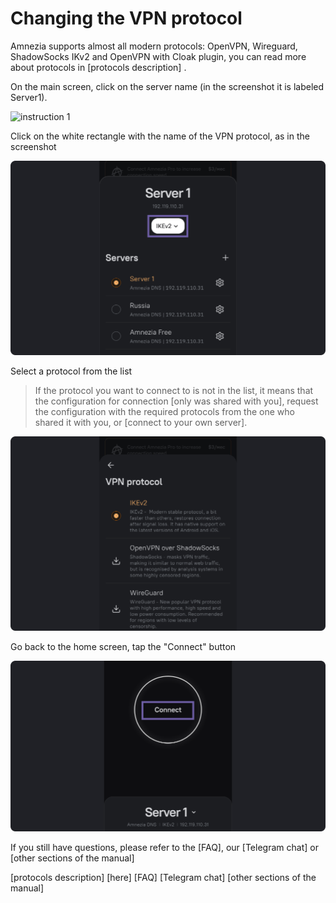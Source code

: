 # Changing the VPN protocol

Amnezia supports almost all modern protocols: OpenVPN, Wireguard, ShadowSocks IKv2 and OpenVPN with Cloak plugin, you can read more about protocols in [protocols description] .
&nbsp;

On the main screen, click on the server name (in the screenshot it is labeled Server1).

![instruction 1](https://raw.githubusercontent.com/Aftershock669/amnezia-open-docs/master/docs/en/instructions/14_protocol-change/img/pc_en_1png)

Click on the white rectangle with the name of the VPN protocol, 
as in the screenshot

![instruction 1](https://raw.githubusercontent.com/Aftershock669/amnezia-open-docs/master/docs/en/instructions/14_protocol-change/img/pc_en_2.png)

Select a protocol from the list

> If the protocol you want to connect to is not in the list, it means that the configuration for connection [only was shared with you], request the configuration with the required protocols from the one who shared it
> with you, or [connect to your own server].


![instruction 1](https://raw.githubusercontent.com/Aftershock669/amnezia-open-docs/master/docs/en/instructions/14_protocol-change/img/pc_en_3.png)

Go back to the home screen, tap the "Connect" button

![instruction 1](https://raw.githubusercontent.com/Aftershock669/amnezia-open-docs/master/docs/en/instructions/14_protocol-change/img/pc_en_4.png)


If you still have questions, please refer to the [FAQ], our [Telegram chat] or [other sections of the manual]


[amnezia-site-ext-link]: https://amnezia-web-nx1r.vercel.app
[about-int-link]: /about
[protocols description]
[here]
[FAQ]
[Telegram chat]
[other sections of the manual]















